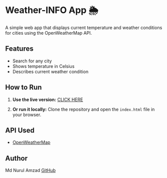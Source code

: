 # Weather-INFO App 🌦

A simple web app that displays current temperature and weather conditions for cities using the OpenWeatherMap API.

## Features
- Search for any city
- Shows temperature in Celsius
- Describes current weather condition

## How to Run
1. **Use the live version:**
    [CLICK HERE](https://weather-info-amzad.netlify.app/)

2. **Or run it locally:** 
    Clone the repository and open the `index.html` file in your browser.

## API Used
- [OpenWeatherMap](https://openweathermap.org/api)

## Author
Md Nurul Amzad
[GitHub](https://github.com/nu-amzad)
